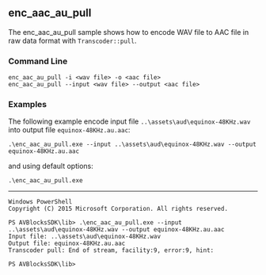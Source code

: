 ## enc_aac_au_pull

The enc_aac_au_pull sample shows how to encode WAV file to AAC file in raw data format with `Transcoder::pull`.

### Command Line

~~~ shell
enc_aac_au_pull -i <wav file> -o <aac file>
enc_aac_au_pull --input <wav file> --output <aac file>
~~~

###	Examples

The following example encode input file `..\assets\aud\equinox-48KHz.wav` into output file `equinox-48KHz.au.aac`:

~~~ shell
.\enc_aac_au_pull.exe --input ..\assets\aud\equinox-48KHz.wav --output equinox-48KHz.au.aac
~~~

and using default options:
~~~ shell
.\enc_aac_au_pull.exe
~~~
***
~~~ shell
Windows PowerShell
Copyright (C) 2015 Microsoft Corporation. All rights reserved.

PS AVBlocksSDK\lib> .\enc_aac_au_pull.exe --input ..\assets\aud\equinox-48KHz.wav --output equinox-48KHz.au.aac
Input file: ..\assets\aud\equinox-48KHz.wav
Output file: equinox-48KHz.au.aac
Transcoder pull: End of stream, facility:9, error:9, hint:

PS AVBlocksSDK\lib>
~~~ 
